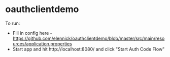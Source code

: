 # oauthclientdemo

To run:
* Fill in config here - https://github.com/elennick/oauthclientdemo/blob/master/src/main/resources/application.properties
* Start app and hit http://localhost:8080/ and click "Start Auth Code Flow"
